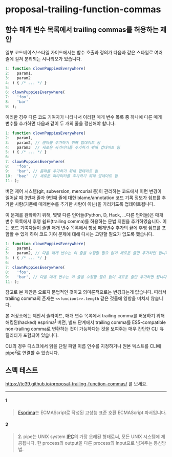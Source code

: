 # proposal-trailing-function-commas

## 함수 매개 변수 목록에서 trailing commas를 허용하는 제안

일부 코드베이스/스타일 가이드에서는 함수 호출과 정의가 다음과 같은 스타일로 여러 줄에 걸쳐 분리되는 시나리오가 있습니다.
```js
1: function clownPuppiesEverywhere(
2:   param1,
3:   param2
4: ) { /* ... */ }
5: 
6: clownPuppiesEverywhere(
7:   'foo',
8:   'bar'
9: );
```
이러한 경우 다른 코드 기여자가 나타나서 이러한 매개 변수 목록 중 하나에 다른 매개 변수를 추가하면 다음과 같이 두 개의 줄을 갱신해야 합니다.
```js
1: function clownPuppiesEverywhere(
2:   param1,
3:   param2, // 콤마를 추가하기 위해 업데이트 됨
4:   param3  // 새로운 파라미터를 추가하기 위해 업데이트 됨
5: ) { /* ... */ }
6: 
7: clownPuppiesEverywhere(
8:   'foo',
9:   'bar', // 콤마를 추가하기 위해 업데이트 됨
10:  'baz'  // 새로운 파라미터를 추가하기 위해 업데이트 됨
11: );
```
버전 제어 시스템(git, subversion, mercurial 등)이 관리하는 코드에서 이런 변경이 일어날 때 3번째 줄과 9번째 줄에 대한 blame/annotation 코드 기록 정보가 쉼표를 추가한 사람(기존에 매개변수를 추가한 사람이 아닌)을 가리키도록 업데이트됩니다.

이 문제를 완화하기 위해, 몇몇 다른 언어들(Python, D, Hack, …다른 언어들)은 매개 변수 목록에서 후행 쉼표(trailing comma)를 허용하는 문법 지원을 추가하였습니다. 이는 코드 기여자들이 줄별 매개 변수 목록에서 항상 매개변수 추가의 끝에 후행 쉼표를 포함할 수 있게 하여 코드 기여 문제에 대해 다시는 고민할 필요가 없도록 했습니다.
```js
1: function clownPuppiesEverywhere(
2:   param1,
3:   param2, // 다음 매개 변수는 이 줄을 수정할 필요 없이 새로운 줄만 추가하면 됩니다.
5: ) { /* ... */ }
6: 
7: clownPuppiesEverywhere(
8:   'foo',
9:   'bar', // 다음 매개 변수는 이 줄을 수정할 필요 없이 새로운 줄만 추가하면 됩니다.
11: );
```
참고로 본 제안은 오로지 문법적인 것이고 의미론적으로는 변경되는게 없습니다. 따라서 trailing comma의 존재는 `<<funciont>>.length` 같은 것들에 영향을 미치지 않습니다.

본 저장소에는 제안서 슬라이드, 매개 변수 목록에서 trailing comma를 허용하기 위해 해킹된(hacked) esprima<sup>[1][]</sup> 버전, 빌드 단계에서 trailing comma를 ES5-compatible non-trailing comma로 변환하는 것이 가능하다는 것을 보여주는 매우 간단한 CLI 유틸리티가 포함되어 있습니다.

CLI의 경우 디스크에서 읽을 단일 파일 이름 인수를 지정하거나 원본 텍스트를 CLI에 pipe<sup>[2][]</sup>로 연결할 수 있습니다.
## 스펙 테스트
https://tc39.github.io/proposal-trailing-function-commas/ 를 보세요.

---
[1]: #1
[2]: #2

#### 1

> [Esprima](https://esprima.org)는 ECMAScript로 작성된 고성능 표준 호환 ECMAScript 파서입니다.

#### 2

> <a name='note2'>2.</a> pipe는 UNIX system [IPC](https://en.wikipedia.org/wiki/Inter-process_communication)의 가장 오래된 형태로써, 모든 UNIX 시스템에 제공됩니다. 한 process의 output을 다른 process의 Input으로 넘겨주는 통신방법.
